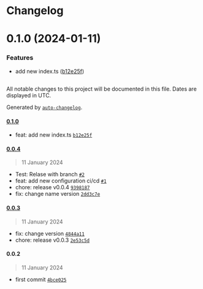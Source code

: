 # Changelog

# 0.1.0 (2024-01-11)


### Features

* add new index.ts ([b12e25f](https://github.com/dimasknitto/example-release-it/commit/b12e25f9c5b0a5b945e7a206031ec88781b4c179))

##

All notable changes to this project will be documented in this file. Dates are displayed in UTC.

Generated by [`auto-changelog`](https://github.com/CookPete/auto-changelog).

#### [0.1.0](https://github.com/dimasknitto/example-release-it/compare/0.0.4...0.1.0)

- feat: add new index.ts [`b12e25f`](https://github.com/dimasknitto/example-release-it/commit/b12e25f9c5b0a5b945e7a206031ec88781b4c179)

#### [0.0.4](https://github.com/dimasknitto/example-release-it/compare/0.0.3...0.0.4)

> 11 January 2024

- Test: Relase with branch [`#2`](https://github.com/dimasknitto/example-release-it/pull/2)
- feat: add new configuration ci/cd [`#1`](https://github.com/dimasknitto/example-release-it/pull/1)
- chore: release v0.0.4 [`9398187`](https://github.com/dimasknitto/example-release-it/commit/939818740a6ee4b218313ad9c741ea1774a26530)
- fix: change name version [`2dd3c7e`](https://github.com/dimasknitto/example-release-it/commit/2dd3c7ed165341879e8f43b7429f74bf36c58271)

#### [0.0.3](https://github.com/dimasknitto/example-release-it/compare/0.0.2...0.0.3)

> 11 January 2024

- fix: change version [`4844a11`](https://github.com/dimasknitto/example-release-it/commit/4844a11aa88a307c88f94567f7745be0e756ccb8)
- chore: release v0.0.3 [`2e53c5d`](https://github.com/dimasknitto/example-release-it/commit/2e53c5de02eb7be3f69f7f04ddcf2c311f8c558a)

#### 0.0.2

> 11 January 2024

- first commit [`4bce025`](https://github.com/dimasknitto/example-release-it/commit/4bce025577757405f3a71399a4b4921f22611c87)
